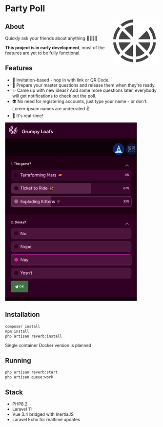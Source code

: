 # Party Poll
<img alt='Pizza sliced into parts reminescent of pie chart' src='docs/pizza-svgrepo-com.svg' style="float: right; width: 150px;"/>

## About
Quickly ask your friends about anything 🍕🪩🎵🎄 

**This project is in early development**, most of the features are yet to be 
fully functional.

## Features
- 🔗 Invitation-based - hop in with link or QR Code. 
- 👑 Prepare your master questions and release them when they're ready. 
- ✨ Came up with new ideas? Add some more questions later, everybody will get notifications to check out the poll.
- 👽 No need for registering accounts, just type your name - or don't. Lorem-ipsum names are underrated ✌️
- 🏀 It's real-time!

![Website showing two questions with possible options](docs/overview_alpha1.png)

## Installation

```
composer install
npm install
php artisan reverb:install
```

Single container Docker version is planned

## Running

```
php artisan reverb:start
php artisan queue:work 
```

## Stack
- PHP8.2
- Laravel 11
- Vue 3.4 bridged with InertiaJS
- Laravel Echo for realtime updates
 